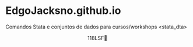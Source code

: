 # EdgoJacksno.github.io
Comandos Stata e conjuntos de dados para cursos/workshops
<stata_dta><header><release>118</release><byteorder>LSF</byteorder><K>
